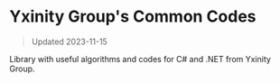 # Yxinity Group's Common Codes

> Updated 2023-11-15

Library with useful algorithms and codes for C# and .NET from Yxinity Group.
